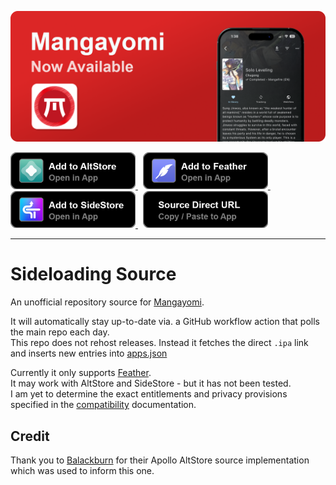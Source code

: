 <p align="center">
  <img src="images/header/readme_header.png" alt="Mangayomi Banner"/>
</p>

<a href="altstore://source?url=https://raw.githubusercontent.com/tanakrit-d/mangayomi-source/refs/heads/main/apps.json">
<img src="images/buttons/altstore_button.png" width="200">
</a>
&nbsp;
<a href="feather://source/https://raw.githubusercontent.com/tanakrit-d/mangayomi-source/refs/heads/main/apps.json">
<img src="images/buttons/feather_button.png" width="200">
</a>
&nbsp;
<a href="sidestore://source?url=https://raw.githubusercontent.com/tanakrit-d/mangayomi-source/refs/heads/main/apps.json">
<img src="images/buttons/sidestore_button.png" width="200">
</a>
&nbsp;
<a href="https://raw.githubusercontent.com/tanakrit-d/mangayomi-source/refs/heads/main/apps.json">
  <img src="images/buttons/url_button.png" width="200">
</a>

-----

# Sideloading Source

An unofficial repository source for [Mangayomi](https://github.com/kodjodevf/mangayomi).

It will automatically stay up-to-date via. a GitHub workflow action that polls the main repo each day.  
This repo does not rehost releases. Instead it fetches the direct `.ipa` link and inserts new entries into [apps.json](apps.json)

Currently it only supports [Feather](https://github.com/khcrysalis/Feather).  
It may work with AltStore and SideStore - but it has not been tested.  
I am yet to determine the exact entitlements and privacy provisions specified in the [compatibility](https://faq.altstore.io/developers/make-a-source#app-permissions) documentation.

## Credit

Thank you to [Balackburn](https://github.com/Balackburn) for their Apollo AltStore source implementation which was used to inform this one.

